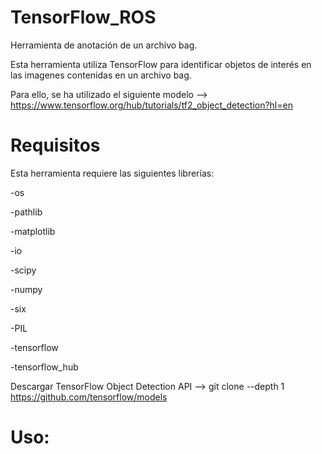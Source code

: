 # TensorFlow_ROS
Herramienta de anotación de un archivo bag. 

Esta herramienta utiliza TensorFlow para identificar objetos de interés en las imagenes contenidas en un archivo bag.

Para ello, se ha utilizado el siguiente modelo --> https://www.tensorflow.org/hub/tutorials/tf2_object_detection?hl=en

# Requisitos

Esta herramienta requiere las siguientes librerías:

  -os
  
  -pathlib
  
  -matplotlib
  
  -io
  
  -scipy
  
  -numpy
  
  -six
  
  -PIL
  
  -tensorflow
  
  -tensorflow_hub
  
Descargar TensorFlow Object Detection API --> git clone --depth 1 https://github.com/tensorflow/models

# Uso:

